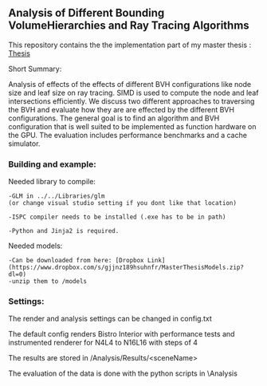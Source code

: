 ## Analysis of Different Bounding VolumeHierarchies and Ray Tracing Algorithms

This repository contains the the implementation part of my master thesis : [Thesis](http://share.splamy.de/hengo/20/03/AndreasLeitnerThesis.pdf)

Short Summary:

Analysis of effects of the effects of different BVH configurations like node size and leaf size on ray tracing. SIMD is used to compute the node and leaf intersections efficiently. We discuss two different approaches to traversing the BVH and evaluate how they are are effected by the different BVH configurations. The general goal is to find an algorithm and BVH configuration that is well suited to be implemented as function hardware on the GPU. The evaluation includes performance benchmarks and a cache simulator.

### Building and example:

Needed library to compile:

	-GLM in ../../Libraries/glm
	(or change visual studio setting if you dont like that location)
	
	-ISPC compiler needs to be installed (.exe has to be in path)

	-Python and Jinja2 is required.

Needed models:

	-Can be downloaded from here: [Dropbox Link](https://www.dropbox.com/s/gjjnz189hsuhnfr/MasterThesisModels.zip?dl=0)
	-unzip them to /models

### Settings:

The render and analysis settings can be changed in config.txt

The default config renders Bistro Interior with performance tests and instrumented renderer for N4L4 to N16L16 with steps of 4

The results are stored in /Analysis/Results/\<sceneName\> 

The evaluation of the data is done with the python scripts in \Analysis

